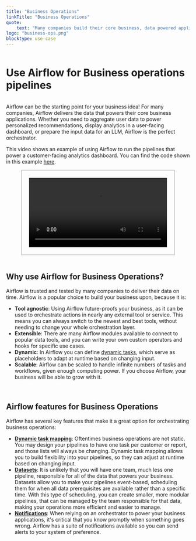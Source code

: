 ```yaml
---
title: "Business Operations"
linkTitle: "Business Operations"
quote:
    text: "Many companies build their core business, data powered applications, on top of Apache Airflow."
logo: "business-ops.png"
blocktype: use-case
---
```


<div style="display: flex; justify-content: center; align-items: center;">

# Use Airflow for Business operations pipelines

</div>


Airflow can be the starting point for your business idea! For many companies, Airflow delivers the data that powers their core business applications. Whether you need to aggregate user data to power personalized recommendations, display analytics in a user-facing dashboard, or prepare the input data for an LLM, Airflow is the perfect orchestrator.

This video shows an example of using Airflow to run the pipelines that power a customer-facing analytics dashboard. You can find the code shown in this example [here](https://github.com/astronomer/use-case-business-operations-structure).


<div style="display: flex; justify-content: center; align-items: center; border: 2px solid #ccc; width: 75%; margin: auto; padding: 20px;">
    <video controls style="width: 100%; display: block;">
        <source src="/usecase-videos/business_ops_use_case_example.mp4" type="video/mp4">
        Your browser does not support the video tag.
    </video>
</div>

</br>

## Why use Airflow for Business Operations?

Airflow is trusted and tested by many companies to deliver their data on time. Airflow is a popular choice to build your business upon, because it is:

- **Tool agnostic**: Using Airflow future-proofs your business, as it can be used to orchestrate actions in nearly any external tool or service. This means you can always switch to the newest and best tools, without needing to change your whole orchestration layer.
- **Extensible**: There are many Airflow modules available to connect to popular data tools, and you can write your own custom operators and hooks for specific use cases.
- **Dynamic**: In Airflow you can define [dynamic tasks](https://airflow.apache.org/docs/apache-airflow/stable/authoring-and-scheduling/dynamic-task-mapping.html), which serve as placeholders to adapt at runtime based on changing input.
- **Scalable**: Airflow can be scaled to handle infinite numbers of tasks and workflows, given enough computing power. If you choose Airflow, your business will be able to grow with it.

</br>

## Airflow features for Business Operations

Airflow has several key features that make it a great option for orchestrating business operations:

- [**Dynamic task mapping**](https://airflow.apache.org/docs/apache-airflow/stable/authoring-and-scheduling/dynamic-task-mapping.html): Oftentimes business operations are not static. You may design your pipelines to have one task per customer or report, and those lists will always be changing. Dynamic task mapping allows you to build flexibility into your pipelines, so they can adjust at runtime based on changing input.
- [**Datasets**](https://airflow.apache.org/docs/apache-airflow/stable/authoring-and-scheduling/datasets.html): It is unlikely that you will have one team, much less one pipeline, responsible for all of the data that powers your business. Datasets allow you to make your pipelines event-based, scheduling them for when all data prerequisites are available rather than a specific time. With this type of scheduling, you can create smaller, more modular pipelines, that can be managed by the team responsible for that data, making your operations more efficient and easier to manage.
- [**Notifications**](https://airflow.apache.org/docs/apache-airflow-providers/core-extensions/notifications.html): When relying on an orchestrator to power your business applications, it's critical that you know promptly when something goes wrong. Airflow has a suite of notifications available so you can send alerts to your system of preference.